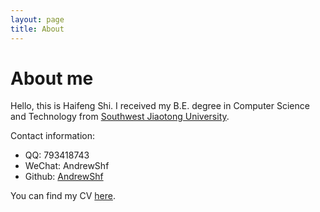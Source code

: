 ```yaml
---
layout: page
title: About
---
```


# About me

Hello, this is Haifeng Shi. I received my B.E. degree in Computer Science and Technology from [Southwest Jiaotong University][swjtu].



Contact information:

+ QQ: 793418743
+ WeChat:  AndrewShf
+ Github:    [AndrewShf][g]

You can find my CV [here][r].

[swjtu]: https://en.swjtu.edu.cn/
[g]: https://github.com/AndrewShf
[r]: /CV-HaifengShi.pdf
